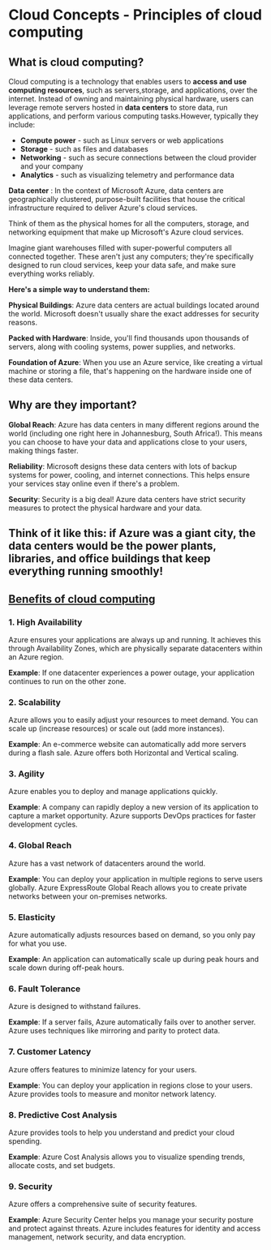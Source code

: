 # Cloud Concepts - Principles of cloud computing

## What is cloud computing?

Cloud computing is a technology that enables users to **access and use computing resources**, such as servers,storage, and applications, over the internet. Instead of owning and maintaining physical hardware, users can leverage remote servers hosted in **data centers** to store data, run applications, and perform various computing tasks.However, typically they include:

- **Compute power** - such as Linux servers or web applications
- **Storage** - such as files and databases
- **Networking** - such as secure connections between the cloud provider and your company
- **Analytics** - such as visualizing telemetry and performance data


**Data center**
: In the context of Microsoft Azure, data centers are geographically clustered, purpose-built facilities that house the critical infrastructure required to deliver Azure's cloud services.

Think of them as the physical homes for all the computers, storage, and networking equipment that make up Microsoft's Azure cloud services.

Imagine giant warehouses filled with super-powerful computers all connected together. These aren't just any computers; they're specifically designed to run cloud services, keep your data safe, and make sure everything works reliably.

**Here's a simple way to understand them:**

**Physical Buildings**: Azure data centers are actual buildings located around the world. Microsoft doesn't usually share the exact addresses for security reasons.  

**Packed with Hardware**: Inside, you'll find thousands upon thousands of servers, along with cooling systems, power supplies, and networks.  

**Foundation of Azure**: When you use an Azure service, like creating a virtual machine or storing a file, that's happening on the hardware inside one of these data centers.

## Why are they important?

**Global Reach**: Azure has data centers in many different regions around the world (including one right here in Johannesburg, South Africa!). This means you can choose to have your data and applications close to your users, making things faster. 

**Reliability**: Microsoft designs these data centers with lots of backup systems for power, cooling, and internet connections. This helps ensure your services stay online even if there's a problem.   

**Security**: Security is a big deal! Azure data centers have strict security measures to protect the physical hardware and your data. 

Think of it like this: if Azure was a giant city, the data centers would be the power plants, libraries, and office buildings that keep everything running smoothly!
---
## [Benefits of cloud computing](https://docs.microsoft.com/en-us/learn/modules/principles-cloud-computing/3-benefits-of-cloud-computing)

### 1. High Availability
Azure ensures your applications are always up and running. It achieves this through Availability Zones, which are physically separate datacenters within an Azure region.

**Example**: If one datacenter experiences a power outage, your application continues to run on the other zone.

### 2. Scalability
Azure allows you to easily adjust your resources to meet demand. You can scale up (increase resources) or scale out (add more instances).

**Example**: An e-commerce website can automatically add more servers during a flash sale.
Azure offers both Horizontal and Vertical scaling.

### 3. Agility
Azure enables you to deploy and manage applications quickly.

**Example**: A company can rapidly deploy a new version of its application to capture a market opportunity.
Azure supports DevOps practices for faster development cycles.

### 4. Global Reach
Azure has a vast network of datacenters around the world.

**Example**: You can deploy your application in multiple regions to serve users globally.
Azure ExpressRoute Global Reach allows you to create private networks between your on-premises networks.

### 5. Elasticity
Azure automatically adjusts resources based on demand, so you only pay for what you use.

**Example**: An application can automatically scale up during peak hours and scale down during off-peak hours.

### 6. Fault Tolerance
Azure is designed to withstand failures.

**Example**: If a server fails, Azure automatically fails over to another server.
Azure uses techniques like mirroring and parity to protect data.

### 7. Customer Latency
Azure offers features to minimize latency for your users.

**Example**: You can deploy your application in regions close to your users.
Azure provides tools to measure and monitor network latency.

### 8. Predictive Cost Analysis
Azure provides tools to help you understand and predict your cloud spending.

**Example**: Azure Cost Analysis allows you to visualize spending trends, allocate costs, and set budgets.

### 9. Security
Azure offers a comprehensive suite of security features.

**Example**: Azure Security Center helps you manage your security posture and protect against threats.
Azure includes features for identity and access management, network security, and data encryption.
